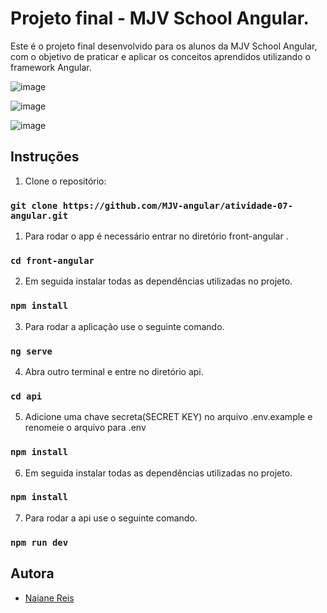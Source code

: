 # Projeto final - MJV School Angular.

Este é o projeto final desenvolvido para os alunos da MJV School Angular, com o objetivo de praticar e aplicar os conceitos aprendidos utilizando o framework Angular.


![image](https://user-images.githubusercontent.com/100942719/234717842-0f958fe6-1125-470c-8d60-7bb7ce000426.png)

![image](https://user-images.githubusercontent.com/100942719/234717986-0e8da837-dee2-4503-9fa7-438b00913227.png)

![image](https://user-images.githubusercontent.com/100942719/234718035-3e5bd47f-ee37-4bb3-ba66-53a62d90e3c9.png)


## Instruções

1. Clone o repositório:
   
### `git clone https://github.com/MJV-angular/atividade-07-angular.git` 

1. Para rodar o app é necessário entrar no diretório front-angular .
 
### `cd front-angular`
2. Em seguida instalar todas as dependências utilizadas no projeto.
   
### `npm install`

3. Para rodar a aplicação use o seguinte comando.

### `ng serve`

4. Abra outro terminal e entre no diretório api.

### `cd api`

5. Adicione uma chave secreta(SECRET KEY) no arquivo .env.example e renomeie o arquivo para .env
   
### `npm install`

6. Em seguida instalar todas as dependências utilizadas no projeto.
   
### `npm install`

7. Para rodar a api use o seguinte comando.

### `npm run dev`





           


## Autora
- [Naiane Reis](https://github.com/NaianeReis27)
